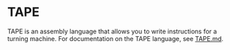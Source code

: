 # TAPE

TAPE is an assembly language that allows you to write instructions for a turning machine. For documentation on the TAPE language, see [TAPE.md](TAPE.md).